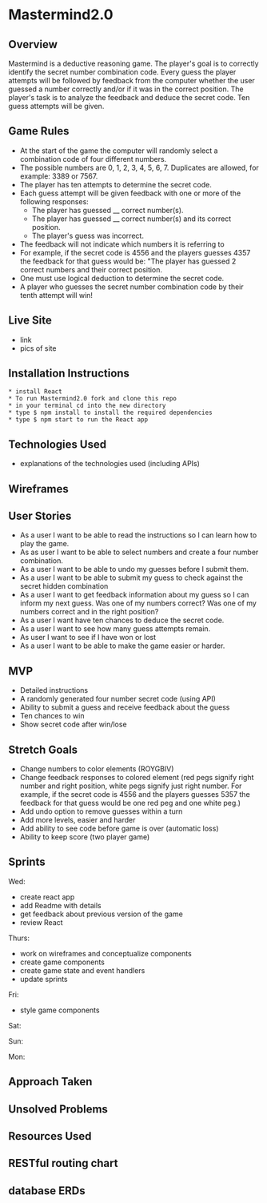 # Mastermind2.0

## Overview
Mastermind is a deductive reasoning game. The player's goal is to correctly identify the secret number combination code. Every guess the player attempts will be followed by feedback from the computer whether the user guessed a number correctly and/or if it was in the correct position. The player's task is to analyze the feedback and deduce the secret code. Ten guess attempts will be given.  
## Game Rules
* At the start of the game the computer will randomly select a combination code of four different numbers. 
* The possible numbers are 0, 1, 2, 3, 4, 5, 6, 7. Duplicates are allowed, for example: 3389 or 7567.
* The player has ten attempts to determine the secret code.
* Each guess attempt will be given feedback with one or more of the following responses: 
    * The player has guessed __  correct number(s). 
    * The player has guessed __ correct number(s) and its correct position. 
    * The player's guess was incorrect. 
* The feedback will not indicate which numbers it is referring to
* For example, if the secret code is 4556 and the players guesses 4357 the feedback for that guess would be: "The player has guessed 2 correct numbers and their correct position. 
* One must use logical deduction to determine the secret code. 
* A player who guesses the secret number combination code by their tenth attempt will win!
## Live Site
* link
* pics of site 

## Installation Instructions
    * install React
    * To run Mastermind2.0 fork and clone this repo 
    * in your terminal cd into the new directory
    * type $ npm install to install the required dependencies 
    * type $ npm start to run the React app
## Technologies Used
* explanations of the technologies used (including APIs)
## Wireframes
## User Stories
* As a user I want to be able to read the instructions so I can learn how to play the game.
* As as user I want to be able to select numbers and create a four number combination.
* As a user I want to be able to undo my guesses before I submit them.
* As a user I want to be able to submit my guess to check against the secret hidden combination 
* As a user I want to get feedback information about my guess so I can inform my next guess. Was one of my numbers correct? Was one of my numbers correct and in the right position? 
* As a user I want have ten chances to deduce the secret code.
* As a user I want to see how many guess attempts remain.
* As user I want to see if I have won or lost
* As a user I want to be able to make the game easier or harder.

## MVP
* Detailed instructions 
* A randomly generated four number secret code (using API)
* Ability to submit a guess and receive feedback about the guess 
* Ten chances to win
* Show secret code after win/lose 
## Stretch Goals
- Change numbers to color elements (ROYGBIV)
- Change feedback responses to colored element (red pegs signify right number and right position, white pegs signify just right number. For example, if the secret code is 4556 and the players guesses 5357 the feedback for that guess would be one red peg and one white peg.)
- Add undo option to remove guesses within a turn
- Add more levels, easier and harder 
- Add ability to see code before game is over (automatic loss)
- Ability to keep score (two player game) 


## Sprints
Wed: 
* create react app 
* add Readme with details
* get feedback about previous version of the game 
* review React

Thurs: 
* work on wireframes and conceptualize components 
* create game components 
* create game state and event handlers 
* update sprints 

Fri: 
* style game components

Sat: 

Sun: 

Mon:

## Approach Taken
## Unsolved Problems
## Resources Used


## RESTful routing chart 
## database ERDs


